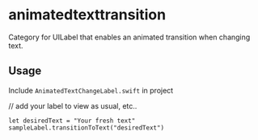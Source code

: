 # animatedtexttransition
Category for UILabel that enables an animated transition when changing text.

## Usage
Include `AnimatedTextChangeLabel.swift` in project

// add your label to view as usual, etc..

```
let desiredText = "Your fresh text"
sampleLabel.transitionToText("desiredText")
```
